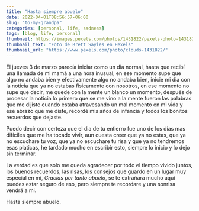 ```yaml
---
title: "Hasta siempre abuelo"
date: 2022-04-01T08:56:57-06:00
slug: "to-my-grandpa"
categories: [personal, life, sadness]
tags: [blog, life, personal]
thumbnail: https://images.pexels.com/photos/1431822/pexels-photo-1431822.jpeg?auto=compress&cs=tinysrgb&dpr=1&h=750&w=1260
thumbnail_text: "Foto de Brett Sayles en Pexels"
thumbnail_url: "https://www.pexels.com/photo/clouds-1431822/"
---
```


El jueves 3 de marzo parecía iniciar como un dia normal, hasta que recibí una llamada de mi mamá a una hora inusual, en ese momento supe que algo no andaba bien y efectivamente algo no andaba bien, inicie mi dia con la noticia que ya no estabas físicamente con nosotros, en ese momento no supe que decir, me quede con la mente un blanco un momento, después de procesar la noticia lo primero que se me vino a la mente fueron las palabras que me dijiste cuando estaba atravesando un mal momento en mi vida y ese abrazo que me diste, recordé mis años de infancia y todos los bonitos recuerdos que dejaste.

Puedo decir con certeza que el dia de tu entierro fue uno de los días mas difíciles que me ha tocado vivir, aun cuesta creer que ya no estas, que ya no escuchare tu voz, que ya no escuchare tu risa y que ya no tendremos esas platicas, he tardado mucho en escribir esto, siempre lo inicio y lo dejo sin terminar.

La verdad es que solo me queda agradecer por todo el tiempo vivido juntos, los buenos recuerdos, las risas, los consejos que guardo en un lugar muy especial en mi, _Gracias por tanto abuelo_, se te extrañara mucho aquí puedes estar seguro de eso, pero siempre te recordare y una sonrisa vendrá a mi.

Hasta siempre abuelo.
